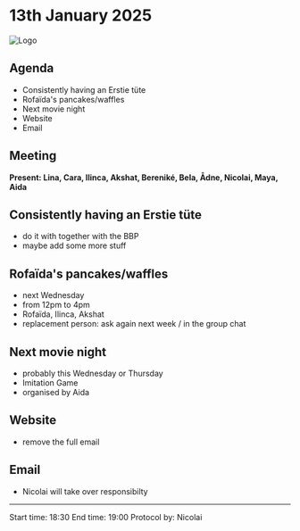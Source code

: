 # 13th January 2025

![Logo](logo.jpg)

## Agenda
- Consistently having an Erstie tüte
- Rofaïda's pancakes/waffles
- Next movie night
- Website
- Email

## Meeting
**Present: Lina, Cara, Ilinca, Akshat, Bereniké, Bela, Ådne, Nicolai, Maya, Aida**

## Consistently having an Erstie tüte
- do it with together with the BBP
- maybe add some more stuff

## Rofaïda's pancakes/waffles
- next Wednesday
- from 12pm to 4pm
- Rofaïda, Ilinca, Akshat
- replacement person: ask again next week / in the group chat

## Next movie night
- probably this Wednesday or Thursday
- Imitation Game
- organised by Aida

## Website
- remove the full email

## Email
- Nicolai will take over responsibilty

---
Start time: 18:30
End time: 19:00
Protocol by: Nicolai